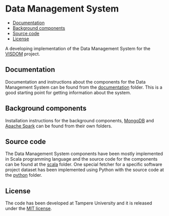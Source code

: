 # Data Management System

<!-- no toc -->
- [Documentation](#documentation)
- [Background components](#background-components)
- [Source code](#source-code)
- [License](#license)

A developing implementation of the Data Management System for the [VISDOM](https://iteavisdom.org/) project.

## Documentation

Documentation and instructions about the components for the Data Management System can be found from the [documentation](documentation) folder. This is a good starting point for getting information about the system.

## Background components

Installation instructions for the background components, [MongoDB](mongodb) and [Apache Spark](spark) can be found from their own folders.

## Source code

The Data Management System components have been mostly implemented in Scala programming language and the source code for the components can be found at the [scala](scala) folder. One special fetcher for a specific software project dataset has been implemented using Python with the source code at the [python](python) folder.

## License

The code has been developed at Tampere University and it is released under the [MIT license](LICENSE).
